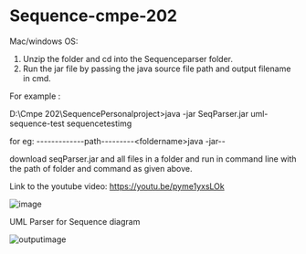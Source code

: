 # Sequence-cmpe-202

Mac/windows OS:
1.	Unzip the folder and cd into the Sequenceparser folder.
2.	 Run the jar file by passing the java source file path and output filename in cmd.

For example :

D:\Cmpe 202\SequencePersonalproject>java -jar SeqParser.jar uml-sequence-test sequencetestimg





for eg: -------------path---------\<foldername>java -jar<jar file>--<foldername for sequence> <Imagename>

download seqParser.jar and all files in a folder and run in command line with the path of folder and command as given above.

Link to the youtube video:    https://youtu.be/pyme1yxsLOk
 

![image](https://cloud.githubusercontent.com/assets/25543015/25731269/ac1309a6-30f9-11e7-9f72-2695003a5ead.png)

UML Parser for Sequence diagram

![outputimage](https://cloud.githubusercontent.com/assets/25543015/25730728/39e64578-30f4-11e7-9aa6-00866b6fe633.png)
